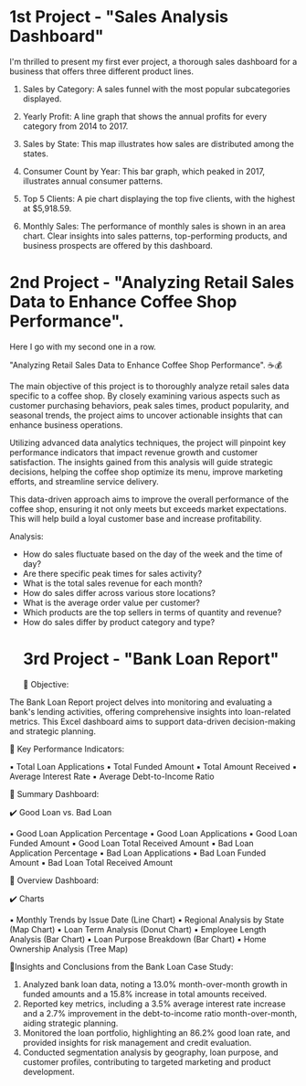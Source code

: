 # 1st Project - "Sales Analysis Dashboard"
I'm thrilled to present my first ever project, a thorough sales dashboard for a business that offers three different product lines. 

1. Sales by Category: A sales funnel with the most popular subcategories displayed. 

2. Yearly Profit: A line graph that shows the annual profits for every category from 2014 to 2017. 

3. Sales by State: This map illustrates how sales are distributed among the states. 

4. Consumer Count by Year: This bar graph, which peaked in 2017, illustrates annual consumer patterns. 

5. Top 5 Clients: A pie chart displaying the top five clients, with the highest at $5,918.59. 

6. Monthly Sales: The performance of monthly sales is shown in an area chart. Clear insights into sales patterns, top-performing products, and business prospects are offered by this dashboard. 
# 2nd Project - "Analyzing Retail Sales Data to Enhance Coffee Shop Performance".
Here I go with my second one in a row.

"Analyzing Retail Sales Data to Enhance Coffee Shop Performance". ☕💰

The main objective of this project is to thoroughly analyze retail sales data specific to a coffee shop. By closely examining various aspects such as customer purchasing behaviors, peak sales times, product popularity, and seasonal trends, the project aims to uncover actionable insights that can enhance business operations.

Utilizing advanced data analytics techniques, the project will pinpoint key performance indicators that impact revenue growth and customer satisfaction. The insights gained from this analysis will guide strategic decisions, helping the coffee shop optimize its menu, improve marketing efforts, and streamline service delivery.

This data-driven approach aims to improve the overall performance of the coffee shop, ensuring it not only meets but exceeds market expectations. This will help build a loyal customer base and increase profitability.

Analysis:
- How do sales fluctuate based on the day of the week and the time of day?
- Are there specific peak times for sales activity?
- What is the total sales revenue for each month?
- How do sales differ across various store locations?
- What is the average order value per customer?
- Which products are the top sellers in terms of quantity and revenue?
- How do sales differ by product category and type?
  # 3rd Project - "Bank Loan Report"
  📌 Objective:
  
The Bank Loan Report project delves into monitoring and evaluating a bank's lending activities, offering comprehensive insights into loan-related metrics. This Excel dashboard aims to support data-driven decision-making and strategic planning.

📌 Key Performance Indicators:

▪️ Total Loan Applications
▪️ Total Funded Amount
▪️ Total Amount Received
▪️ Average Interest Rate
▪️ Average Debt-to-Income Ratio

📌 Summary Dashboard:

✔️ Good Loan vs. Bad Loan

▪️ Good Loan Application Percentage
▪️ Good Loan Applications
▪️ Good Loan Funded Amount
▪️ Good Loan Total Received Amount
▪️ Bad Loan Application Percentage
▪️ Bad Loan Applications
▪️ Bad Loan Funded Amount
▪️ Bad Loan Total Received Amount

📌 Overview Dashboard:

✔️ Charts

▪️ Monthly Trends by Issue Date (Line Chart)
▪️ Regional Analysis by State (Map Chart)
▪️ Loan Term Analysis (Donut Chart)
▪️ Employee Length Analysis (Bar Chart)
▪️ Loan Purpose Breakdown (Bar Chart)
▪️ Home Ownership Analysis (Tree Map)

🎯Insights and Conclusions from the Bank Loan Case Study:

1. Analyzed bank loan data, noting a 13.0% month-over-month growth in funded amounts and a 15.8% increase in total amounts received.
2. Reported key metrics, including a 3.5% average interest rate increase and a 2.7% improvement in the debt-to-income ratio month-over-month, aiding strategic planning.
3. Monitored the loan portfolio, highlighting an 86.2% good loan rate, and provided insights for risk management and credit evaluation.
4. Conducted segmentation analysis by geography, loan purpose, and customer profiles, contributing to targeted marketing and product development.
   
  
  
